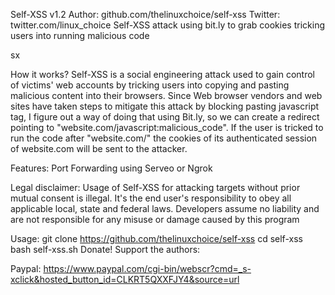 Self-XSS v1.2
Author: github.com/thelinuxchoice/self-xss
Twitter: twitter.com/linux_choice
Self-XSS attack using bit.ly to grab cookies tricking users into running malicious code

sx

How it works?
Self-XSS is a social engineering attack used to gain control of victims' web accounts by tricking users into copying and pasting malicious content into their browsers. Since Web browser vendors and web sites have taken steps to mitigate this attack by blocking pasting javascript tag, I figure out a way of doing that using Bit.ly, so we can create a redirect pointing to "website.com/javascript:malicious_code". If the user is tricked to run the code after "website.com/" the cookies of its authenticated session of website.com will be sent to the attacker.

Features:
Port Forwarding using Serveo or Ngrok

Legal disclaimer:
Usage of Self-XSS for attacking targets without prior mutual consent is illegal. It's the end user's responsibility to obey all applicable local, state and federal laws. Developers assume no liability and are not responsible for any misuse or damage caused by this program

Usage:
git clone https://github.com/thelinuxchoice/self-xss
cd self-xss
bash self-xss.sh
Donate!
Support the authors:

Paypal:
https://www.paypal.com/cgi-bin/webscr?cmd=_s-xclick&hosted_button_id=CLKRT5QXXFJY4&source=url

